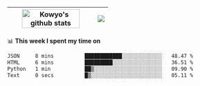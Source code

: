 | <a href="https://github.com/anuraghazra/github-readme-stats"><img width="85%" src="https://github-readme-stats.vercel.app/api?username=kowyo&show_icons=true&hide_border=true&theme=transparent" alt="Kowyo's github stats" /></a> | <a href="https://github.com/anuraghazra/github-readme-stats"><img align="center" src="https://github-readme-stats.vercel.app/api/top-langs/?username=kowyo&exclude_repo=Engineering-Competition-Robot,mobile-robot&hide=c,assembly,shaderlab,hlsl,mathematica,cmake&layout=compact&hide_border=true&theme=transparent" /></a> |
| ------------- | ------------- |

📊 **This week I spent my time on**
<!--START_SECTION:waka-->

```txt
JSON     8 mins          ████████████░░░░░░░░░░░░░   48.47 %
HTML     6 mins          █████████░░░░░░░░░░░░░░░░   36.51 %
Python   1 min           ██▒░░░░░░░░░░░░░░░░░░░░░░   09.90 %
Text     0 secs          █▒░░░░░░░░░░░░░░░░░░░░░░░   05.11 %
```

<!--END_SECTION:waka-->
